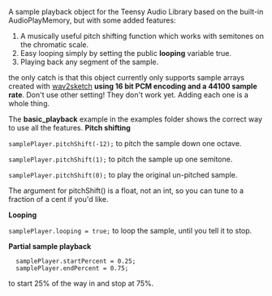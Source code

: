 A sample playback object for the Teensy Audio Library based on the built-in AudioPlayMemory, but with some added features:

1) A musically useful pitch shifting function which works with semitones on the chromatic scale. 
2) Easy looping simply by setting the public **looping** variable true.
3) Playing back any segment of the sample.

the only catch is that this object currently only supports sample arrays created with [wav2sketch](http://crudlabs.org/wav2sketch/) **using 16 bit PCM encoding and a 44100 sample rate**. Don't use other setting! They don't work yet. Adding each one is a whole thing.

The **basic_playback** example in the examples folder shows the correct way to use all the features.
**Pitch shifting**

```samplePlayer.pitchShift(-12);``` to pitch the sample down one octave.

```samplePlayer.pitchShift(1);``` to pitch the sample up one semitone.

```samplePlayer.pitchShift(0);``` to play the original un-pitched sample.

The argument for pitchShift() is a float, not an int, so you can tune to a fraction of a cent if you'd like.

**Looping**

```samplePlayer.looping = true;``` to loop the sample, until you tell it to stop.

**Partial sample playback**
```
  samplePlayer.startPercent = 0.25;
  samplePlayer.endPercent = 0.75;
```
to start 25% of the way in and stop at 75%.
